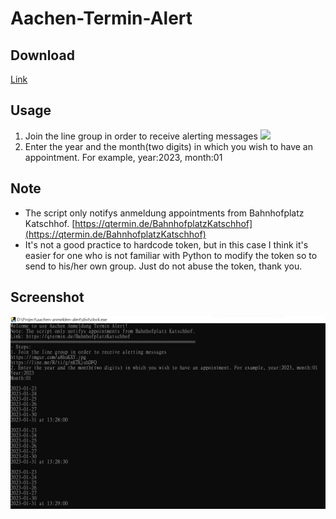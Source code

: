 # Aachen-Termin-Alert

## Download
[Link](https://github.com/noworneverev/aachen-termin-alert/releases/download/1.0.0/clock.exe)

## Usage
1. Join the line group in order to receive alerting messages
    ![](https://imgur.com/a8huKXY.jpg)
2. Enter the year and the month(two digits) in which you wish to have an appointment. For example, year:2023, month:01

## Note
- The script only notifys anmeldung appointments from Bahnhofplatz Katschhof. 
[https://qtermin.de/BahnhofplatzKatschhof](https://qtermin.de/BahnhofplatzKatschhof)
- It's not a good practice to hardcode token, but in this case I think it's easier for one who is not familiar with Python to modify the token so to send to his/her own group. Just do not abuse the token, thank you.

## Screenshot
![](screenshot.png)